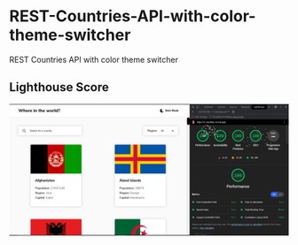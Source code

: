 # REST-Countries-API-with-color-theme-switcher
REST Countries API with color theme switcher

## Lighthouse Score
![Lighthouse_Score](./Lighthouse_Score.PNG)
